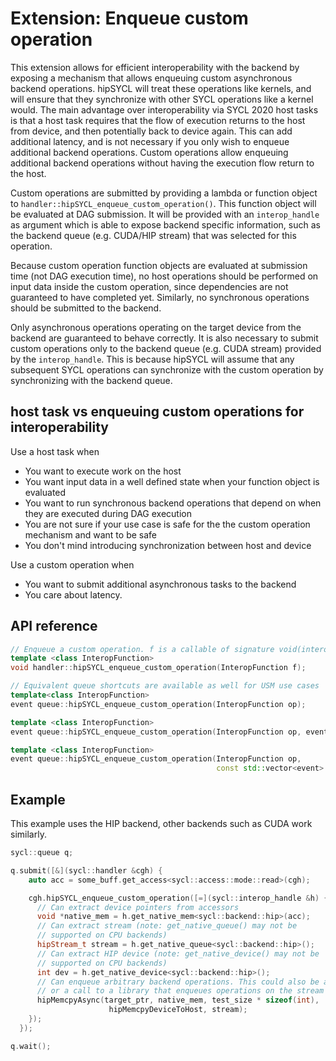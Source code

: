 # Extension: Enqueue custom operation

This extension allows for efficient interoperability with the backend by exposing a mechanism that allows enqueuing custom asynchronous backend operations. hipSYCL will treat these operations like kernels, and will ensure that they synchronize with other SYCL operations like a kernel would.
The main advantage over interoperability via SYCL 2020 host tasks is that a host task requires that the flow of execution returns to the host from device, and then potentially back to device again. This can add additional latency, and is not necessary if you only wish to enqueue additional backend operations. Custom operations allow enqueuing additional backend operations without having the execution flow return to the host.

Custom operations are submitted by providing a lambda or function object to `handler::hipSYCL_enqueue_custom_operation()`. This function object will be evaluated at DAG submission. It will be provided with an `interop_handle` as argument which is able to expose backend specific information, such as the backend queue (e.g. CUDA/HIP stream) that was selected for this operation.

Because custom operation function objects are evaluated at submission time (not DAG execution time), no host operations should be performed on input data inside the custom operation, since dependencies are not guaranteed to have completed yet. Similarly, no synchronous operations should be submitted to the backend.

Only asynchronous operations operating on the target device from the backend are guaranteed to behave correctly. It is also necessary to submit custom operations only to the backend queue (e.g. CUDA stream) provided by the `interop_handle`. This is because hipSYCL will assume that any subsequent SYCL operations can synchronize with the custom operation by synchronizing with the backend queue.

## host task vs enqueuing custom operations for interoperability

Use a host task when
* You want to execute work on the host
* You want input data in a well defined state when your function object is evaluated
* You want to run synchronous backend operations that depend on when they are executed during DAG execution
* You are not sure if your use case is safe for the the custom operation mechanism and want to be safe
* You don't mind introducing synchronization between host and device

Use a custom operation when
* You want to submit additional asynchronous tasks to the backend
* You care about latency.

## API reference

```c++
// Enqueue a custom operation. f is a callable of signature void(interop_handle).
template <class InteropFunction>
void handler::hipSYCL_enqueue_custom_operation(InteropFunction f);

// Equivalent queue shortcuts are available as well for USM use cases
template<class InteropFunction>
event queue::hipSYCL_enqueue_custom_operation(InteropFunction op);

template <class InteropFunction>
event queue::hipSYCL_enqueue_custom_operation(InteropFunction op, event dependency):

template <class InteropFunction>
event queue::hipSYCL_enqueue_custom_operation(InteropFunction op,
                                              const std::vector<event> &dependencies);

```

## Example

This example uses the HIP backend, other backends such as CUDA work similarly.
```c++
sycl::queue q;

q.submit([&](sycl::handler &cgh) {
    auto acc = some_buff.get_access<sycl::access::mode::read>(cgh);

    cgh.hipSYCL_enqueue_custom_operation([=](sycl::interop_handle &h) {
      // Can extract device pointers from accessors
      void *native_mem = h.get_native_mem<sycl::backend::hip>(acc);
      // Can extract stream (note: get_native_queue() may not be 
      // supported on CPU backends)
      hipStream_t stream = h.get_native_queue<sycl::backend::hip>();
      // Can extract HIP device (note: get_native_device() may not be
      // supported on CPU backends)
      int dev = h.get_native_device<sycl::backend::hip>();
      // Can enqueue arbitrary backend operations. This could also be a kernel launch
      // or a call to a library that enqueues operations on the stream etc
      hipMemcpyAsync(target_ptr, native_mem, test_size * sizeof(int),
                      hipMemcpyDeviceToHost, stream);
    });
  });

q.wait();

```